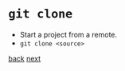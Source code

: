 # `git clone`

- Start a project from a remote.
- `git clone <source>`

[back](09-02-viewing-remotes.md) [next](10-00-git-push.md)
